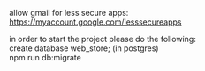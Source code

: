 allow gmail for less secure apps: https://myaccount.google.com/lesssecureapps  

in order to start the project please do the following:  
create database web_store; (in postgres)  
npm run db:migrate  

